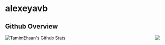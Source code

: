 # alexeyavb
## Github Overview

<img align="left" alt="TamimEhsan's Github Stats" src="https://github-readme-stats.vercel.app/api?username=alexeyavb&show_icons=true&theme=dark" />
<img align="right" src="https://github-readme-stats.vercel.app/api/top-langs/?username=Evlers&hide=c&theme=dark" />    &nbsp;